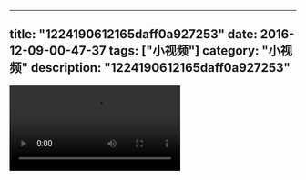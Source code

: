 
---
title: "1224190612165daff0a927253"
date: 2016-12-09-00-47-37
tags: ["小视频"]
category: "小视频"
description: "1224190612165daff0a927253"
---
<video src="http://ohtsqip0g.bkt.clouddn.com/1224190612165daff0a927253.mp4" controls="controls"></video>
